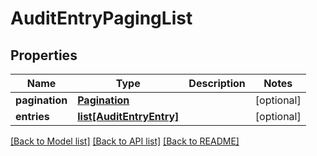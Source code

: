 # AuditEntryPagingList

## Properties
Name | Type | Description | Notes
------------ | ------------- | ------------- | -------------
**pagination** | [**Pagination**](Pagination.md) |  | [optional] 
**entries** | [**list[AuditEntryEntry]**](AuditEntryEntry.md) |  | [optional] 

[[Back to Model list]](../README.md#documentation-for-models) [[Back to API list]](../README.md#documentation-for-api-endpoints) [[Back to README]](../README.md)


